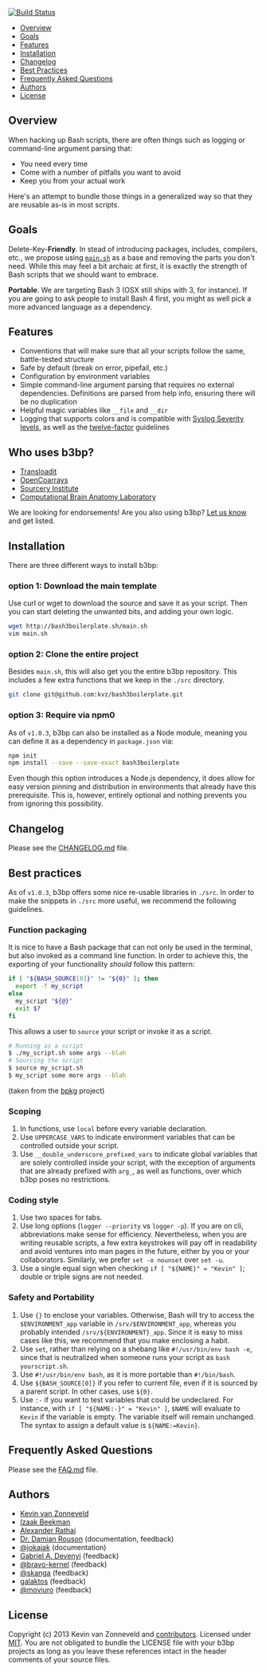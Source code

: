 [![Build Status](https://travis-ci.org/kvz/bash3boilerplate.svg?branch=master)](https://travis-ci.org/kvz/bash3boilerplate)

[This document is formatted with GitHub-Flavored Markdown.    ]:#
[For better viewing, including hyperlinks, read it online at  ]:#
[https://github.com/kvz/bash3boilerplate/blob/master/README.md]:#

* [Overview](#overview)
* [Goals](#goals)
* [Features](#features)
* [Installation](#installation)
* [Changelog](#changelog)
* [Best Practices](#best-practices)
* [Frequently Asked Questions](#frequently-asked-questions)
* [Authors](#authors)
* [License](#license)

## Overview

<!--more-->

When hacking up Bash scripts, there are often things such as logging or command-line argument parsing that:

 - You need every time
 - Come with a number of pitfalls you want to avoid
 - Keep you from your actual work
 
Here's an attempt to bundle those things in a generalized way so that
they are reusable as-is in most scripts.

## Goals

Delete-Key-**Friendly**. In stead of introducing packages, includes, compilers, etc., we propose using [`main.sh`](http://bash3boilerplate.sh/main.sh) as a base and removing the parts you don't need. 
While this may feel a bit archaic at first, it is exactly the strength of Bash scripts that we should want to embrace.

**Portable**. We are targeting Bash 3 (OSX still ships
with 3, for instance). If you are going to ask people to install
Bash 4 first, you might as well pick a more advanced language as a
dependency.

## Features

- Conventions that will make sure that all your scripts follow the same, battle-tested structure
- Safe by default (break on error, pipefail, etc.)
- Configuration by environment variables
- Simple command-line argument parsing that requires no external dependencies. Definitions are parsed from help info, ensuring there will be no duplication
- Helpful magic variables like `__file` and `__dir`
- Logging that supports colors and is compatible with [Syslog Severity levels](http://en.wikipedia.org/wiki/Syslog#Severity_levels), as well as the [twelve-factor](http://12factor.net/) guidelines

## Who uses b3bp?

- [Transloadit](https://transloadit.com)
- [OpenCoarrays](http://www.opencoarrays.org)
- [Sourcery Institute](http://www.sourceryinstitute.org)
- [Computational Brain Anatomy Laboratory](http://cobralab.ca/)

We are looking for endorsements! Are you also using b3bp? [Let us know](https://github.com/kvz/bash3boilerplate/issues/new?title=I%20use%20b3bp) and get listed.

## Installation

There are three different ways to install b3bp:

### option 1: Download the main template

Use curl or wget to download the source and save it as your script. Then you can start deleting the unwanted bits, and adding your own logic.

```bash
wget http://bash3boilerplate.sh/main.sh
vim main.sh
```

### option 2: Clone the entire project

Besides `main.sh`, this will also get you the entire b3bp repository. This includes a few extra functions that we keep in the `./src` directory.

```bash
git clone git@github.com:kvz/bash3boilerplate.git
```

### option 3: Require via npm0

As of `v1.0.3`, b3bp can also be installed as a Node module, meaning you can define it as a dependency in `package.json` via:

```bash
npm init
npm install --save --save-exact bash3boilerplate
```

Even though this option introduces a Node.js dependency, it does allow for easy version pinning and distribution in environments that already have this prerequisite. This is, however, entirely optional and nothing prevents you from ignoring this possibility.

## Changelog

Please see the [CHANGELOG.md](./CHANGELOG.md) file.

## Best practices

As of `v1.0.3`, b3bp offers some nice re-usable libraries in `./src`. In order to make the snippets in `./src` more useful, we recommend the following guidelines.

### Function packaging

It is nice to have a Bash package that can not only be used in the terminal, but also invoked as a command line function. In order to achieve this, the exporting of your functionality *should* follow this pattern:

```bash
if [ "${BASH_SOURCE[0]}" != "${0}" ]; then
  export -f my_script
else
  my_script "${@}"
  exit $?
fi
```

This allows a user to `source` your script or invoke it as a script.

```bash
# Running as a script
$ ./my_script.sh some args --blah
# Sourcing the script
$ source my_script.sh
$ my_script some more args --blah
```

(taken from the [bpkg](https://raw.githubusercontent.com/bpkg/bpkg/master/README.md) project)

### Scoping

1. In functions, use `local` before every variable declaration.
1. Use `UPPERCASE_VARS` to indicate environment variables that can be controlled outside your script.
1. Use `__double_underscore_prefixed_vars` to indicate global variables that are solely controlled inside your script, with the exception of arguments that are already prefixed with `arg_`, as well as functions, over which b3bp poses no restrictions.

### Coding style

1. Use two spaces for tabs.
1. Use long options (`logger --priority` vs `logger -p`). If you are on cli, abbreviations make sense for efficiency. Nevertheless, when you are writing reusable scripts, a few extra keystrokes will pay off in readability and avoid ventures into man pages in the future, either by you or your collaborators. Similarly, we prefer `set -o nounset` over `set -u`.
1. Use a single equal sign when checking `if [ "${NAME}" = "Kevin" ]`; double or triple signs are not needed.

### Safety and Portability

1. Use `{}` to enclose your variables. Otherwise, Bash will try to access the `$ENVIRONMENT_app` variable in `/srv/$ENVIRONMENT_app`, whereas you probably intended `/srv/${ENVIRONMENT}_app`. Since it is easy to miss cases like this, we recommend that you make enclosing a habit.
1. Use `set`, rather than relying on a shebang like `#!/usr/bin/env bash -e`, since that is neutralized when someone runs your script as `bash yourscript.sh`.
1. Use `#!/usr/bin/env bash`, as it is more portable than `#!/bin/bash`.
1. Use `${BASH_SOURCE[0]}` if you refer to current file, even if it is sourced by a parent script. In other cases, use `${0}`.
1. Use `:-` if you want to test variables that could be undeclared. For instance, with `if [ "${NAME:-}" = "Kevin" ]`, `$NAME` will evaluate to `Kevin` if the variable is empty. The variable itself will remain unchanged. The syntax to assign a default value is `${NAME:=Kevin}`.

## Frequently Asked Questions

Please see the [FAQ.md](./FAQ.md) file.

## Authors

- [Kevin van Zonneveld](http://kvz.io)
- [Izaak Beekman](https://izaakbeekman.com/)
- [Alexander Rathai](mailto:<Alexander.Rathai@gmail.com>)
- [Dr. Damian Rouson](http://www.sourceryinstitute.org/) (documentation, feedback)
- [@jokajak](https://github.com/jokajak) (documentation)
- [Gabriel A. Devenyi](http://staticwave.ca/) (feedback)
- [@bravo-kernel](https://github.com/bravo-kernel) (feedback)
- [@skanga](https://github.com/skanga) (feedback)
- [galaktos](https://www.reddit.com/user/galaktos) (feedback)
- [@moviuro](https://github.com/moviuro) (feedback)

## License

Copyright (c) 2013 Kevin van Zonneveld and [contributors](https://github.com/kvz/bash3boilerplate#authors).
Licensed under [MIT](https://raw.githubusercontent.com/kvz/bash3boilerplate/master/LICENSE).
You are not obligated to bundle the LICENSE file with your b3bp projects as long
as you leave these references intact in the header comments of your source files.
